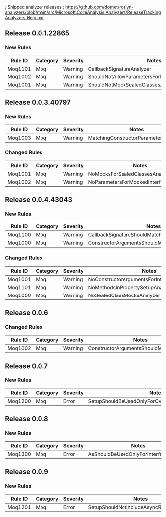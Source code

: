 ﻿; Shipped analyzer releases
; https://github.com/dotnet/roslyn-analyzers/blob/main/src/Microsoft.CodeAnalysis.Analyzers/ReleaseTrackingAnalyzers.Help.md

## Release 0.0.1.22865

### New Rules

Rule ID | Category | Severity | Notes
--------|----------|----------|-------
Moq1101 | Moq | Warning | CallbackSignatureAnalyzer
Moq1002 | Moq | Warning | ShouldNotAllowParametersForMockedInterfaceAnalyzer
Moq1001 | Moq | Warning | ShouldNotMockSealedClassesAnalyzer

## Release 0.0.3.40797

### New Rules

Rule ID | Category | Severity | Notes
--------|----------|----------|-------
Moq1003 | Moq | Warning | MatchingConstructorParametersAnalyzer

### Changed Rules

Rule ID | Category | Severity | Notes
--------|----------|----------|-------
Moq1001 | Moq | Warning | NoMocksForSealedClassesAnalyzer
Moq1002 | Moq | Warning | NoParametersForMockedInterfacesAnalyzer

## Release 0.0.4.43043

### New Rules

Rule ID | Category | Severity | Notes
--------|----------|----------|-------
Moq1100 | Moq | Warning | CallbackSignatureShouldMatchMockedMethodAnalyzer
Moq1000 | Moq | Warning | ConstructorArgumentsShouldMatchAnalyzer

### Changed Rules

Rule ID | Category | Severity | Notes
--------|----------|----------|-------
Moq1001 | Moq | Warning | NoConstructorArgumentsForInterfaceMockAnalyzer
Moq1101 | Moq | Warning | NoMethodsInPropertySetupAnalyzer
Moq1000 | Moq | Warning | NoSealedClassMocksAnalyzer

## Release 0.0.6

### Changed Rules

Rule ID | Category | Severity | Notes
--------|----------|----------|-------
Moq1002 | Moq | Warning | ConstructorArgumentsShouldMatchAnalyzer

## Release 0.0.7

### New Rules

Rule ID | Category | Severity | Notes
--------|----------|----------|-------
Moq1200 | Moq | Error | SetupShouldBeUsedOnlyForOverridableMembersAnalyzer

## Release 0.0.8

### New Rules

Rule ID | Category | Severity | Notes
--------|----------|----------|-------
Moq1300 | Moq | Error | AsShouldBeUsedOnlyForInterfaceAnalyzer

## Release 0.0.9

### New Rules

Rule ID | Category | Severity | Notes
--------|----------|----------|-------
Moq1201 | Moq | Error | SetupShouldNotIncludeAsyncResultAnalyzer
